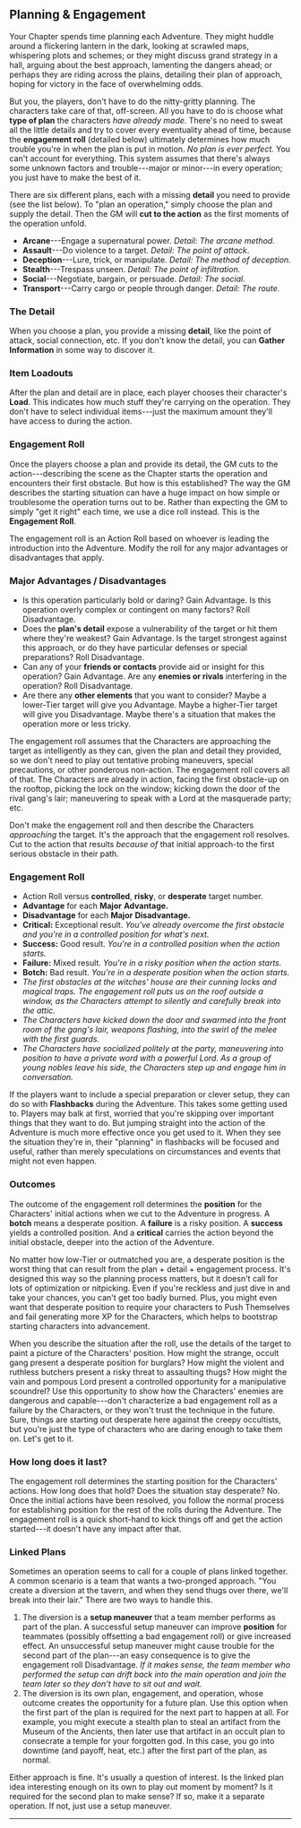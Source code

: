 ## Planning & Engagement

Your Chapter spends time planning each Adventure. They might huddle around a flickering lantern in the dark, looking at scrawled maps, whispering plots and schemes; or they might discuss grand strategy in a hall, arguing about the best approach, lamenting the dangers ahead; or perhaps they are riding across the plains, detailing their plan of approach, hoping for victory in the face of overwhelming odds.

But you, the players, don't have to do the nitty-gritty planning. The characters take care of that, off-screen. All you have to do is choose what **type of plan** the characters *have already made*. There's no need to sweat all the little details and try to cover every eventuality ahead of time, because the **engagement roll** (detailed below) ultimately determines how much trouble you're in when the plan is put in motion. *No plan is ever perfect.* You can't account for everything. This system assumes that there's always some unknown factors and trouble---major or minor---in every operation; you just have to make the best of it.

There are six different plans, each with a missing **detail** you need to provide (see the list below). To "plan an operation," simply choose the plan and supply the detail. Then the GM will **cut to the action** as the first moments of the operation unfold.

* **Arcane**---Engage a supernatural power. *Detail: The arcane method.*
* **Assault**---Do violence to a target. *Detail: The point of attack*.
* **Deception**---Lure, trick, or manipulate. *Detail: The method of deception.*
* **Stealth**---Trespass unseen. *Detail: The point of infiltration.*
* **Social**---Negotiate, bargain, or persuade. *Detail: The social.*
* **Transport**---Carry cargo or people through danger. *Detail: The route.*

### The Detail

When you choose a plan, you provide a missing **detail**, like the point of attack, social connection, etc. If you don't know the detail, you can **Gather Information** in some way to discover it.

### Item Loadouts

After the plan and detail are in place, each player chooses their character's **Load**. This indicates how much stuff they're carrying on the operation. They don't have to select individual items---just the maximum amount they'll have access to during the action.

### Engagement Roll

Once the players choose a plan and provide its detail, the GM cuts to the action---describing the scene as the Chapter starts the operation and encounters their first obstacle. But how is this established? The way the GM describes the starting situation can have a huge impact on how simple or troublesome the operation turns out to be. Rather than expecting the GM to simply "get it right" each time, we use a dice roll instead. This is the **Engagement Roll**.

The engagement roll is an Action Roll based on whoever is leading the introduction into the Adventure. Modify the roll for any major advantages or disadvantages that apply.

### Major Advantages / Disadvantages

* Is this operation particularly bold or daring? Gain Advantage. Is this operation overly complex or contingent on many factors? Roll Disadvantage.
* Does the **plan's detail** expose a vulnerability of the target or hit them where they're weakest? Gain Advantage. Is the target strongest against this approach, or do they have particular defenses or special preparations? Roll Disadvantage.
* Can any of your **friends or contacts** provide aid or insight for this operation? Gain Advantage. Are any **enemies or rivals** interfering in the operation? Roll Disadvantage.
* Are there any **other elements** that you want to consider? Maybe a lower-Tier target will give you Advantage. Maybe a higher-Tier target will give you Disadvantage. Maybe there's a situation that makes the operation more or less tricky.

The engagement roll assumes that the Characters are approaching the target as intelligently as they can, given the plan and detail they provided, so we don't need to play out tentative probing maneuvers, special precautions, or other ponderous non-action. The engagement roll covers all of that. The Characters are already in action, facing the first obstacle-up on the rooftop, picking the lock on the window; kicking down the door of the rival gang's lair; maneuvering to speak with a Lord at the masquerade party; etc.

Don't make the engagement roll and then describe the Characters *approaching* the target. It's the approach that the engagement roll resolves. Cut to the action that results *because of* that initial approach-to the first serious obstacle in their path.

### Engagement Roll

* Action Roll versus **controlled**, **risky**, or **desperate** target number.
* **Advantage** for each **Major** **Advantage.**
* **Disadvantage** for each **Major** **Disadvantage.**
* **Critical:** Exceptional result. *You've already overcome the first obstacle and you're in a controlled position for what's next.*
* **Success:** Good result. *You're in a controlled position when the action starts.*
* **Failure:** Mixed result. *You're in a risky position when the action starts.*
* **Botch:** Bad result. *You're in a desperate position when the action starts.*
* *The first obstacles at the witches' house are their cunning locks and magical traps. The engagement roll puts us on the roof outside a window, as the Characters attempt to silently and carefully break into the attic.*
* *The Characters have kicked down the door and swarmed into the front room of the gang's lair, weapons flashing, into the swirl of the melee with the first guards.*
* *The Characters have socialized politely at the party, maneuvering into position to have a private word with a powerful Lord. As a group of young nobles leave his side, the Characters step up and engage him in conversation.*

If the players want to include a special preparation or clever setup, they can do so with **Flashbacks** during the Adventure. This takes some getting used to. Players may balk at first, worried that you're skipping over important things that they want to do. But jumping straight into the action of the Adventure is much more effective once you get used to it. When they see the situation they're in, their "planning" in flashbacks will be focused and useful, rather than merely speculations on circumstances and events that might not even happen.

### Outcomes

The outcome of the engagement roll determines the **position** for the Characters' initial actions when we cut to the Adventure in progress. A **botch** means a desperate position. A **failure** is a risky position. A **success** yields a controlled position. And a **critical** carries the action beyond the initial obstacle, deeper into the action of the Adventure.

No matter how low-Tier or outmatched you are, a desperate position is the worst thing that can result from the plan + detail + engagement process. It's designed this way so the planning process matters, but it doesn't call for lots of optimization or nitpicking. Even if you're reckless and just dive in and take your chances, you can't get too badly burned. Plus, you might even want that desperate position to require your characters to Push Themselves and fail generating more XP for the Characters, which helps to bootstrap starting characters into advancement.

When you describe the situation after the roll, use the details of the target to paint a picture of the Characters' position. How might the strange, occult gang present a desperate position for burglars? How might the violent and ruthless butchers present a risky threat to assaulting thugs? How might the vain and pompous Lord present a controlled opportunity for a manipulative scoundrel? Use this opportunity to show how the Characters' enemies are dangerous and capable---don't characterize a bad engagement roll as a failure by the Characters, or they won't trust the technique in the future. Sure, things are starting out desperate here against the creepy occultists, but you're just the type of characters who are daring enough to take them on. Let's get to it.

### How long does it last?

The engagement roll determines the starting position for the Characters' actions. How long does that hold? Does the situation stay desperate? No. Once the initial actions have been resolved, you follow the normal process for establishing position for the rest of the rolls during the Adventure. The engagement roll is a quick short-hand to kick things off and get the action started---it doesn't have any impact after that.

### Linked Plans

Sometimes an operation seems to call for a couple of plans linked together. A common scenario is a team that wants a two-pronged approach. "You create a diversion at the tavern, and when they send thugs over there, we'll break into their lair." There are two ways to handle this.

1. The diversion is a **setup maneuver** that a team member performs as part of the plan. A successful setup maneuver can improve **position** for teammates (possibly offsetting a bad engagement roll) or give increased effect. An unsuccessful setup maneuver might cause trouble for the second part of the plan---an easy consequence is to give the engagement roll Disadvantage. *If it makes sense, the team member who performed the setup can drift back into the main operation and join the team later so they don't have to sit out and wait.*
2. The diversion is its own plan, engagement, and operation, whose outcome creates the opportunity for a future plan. Use this option when the first part of the plan is required for the next part to happen at all. For example, you might execute a stealth plan to steal an artifact from the Museum of the Ancients, then later use that artifact in an occult plan to consecrate a temple for your forgotten god. In this case, you go into downtime (and payoff, heat, etc.) after the first part of the plan, as normal.

Either approach is fine. It's usually a question of interest. Is the linked plan idea interesting enough on its own to play out moment by moment? Is it required for the second plan to make sense? If so, make it a separate operation. If not, just use a setup maneuver.

* * * * * * * * * * * * * * * * * * * * * * * * * * * * * * * * * * * * * * * *
